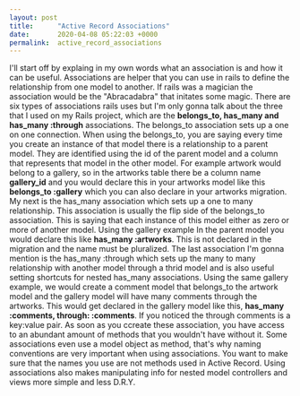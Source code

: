```yaml
---
layout: post
title:      "Active Record Associations"
date:       2020-04-08 05:22:03 +0000
permalink:  active_record_associations
---
```



I'll start off by explaing in my own words what an association is and how it can be useful.  Associations are helper that you can use in rails to define the relationship from one model to another. If rails was a magician the association would be the "Abracadabra" that initates some magic.  There are six types of associations rails uses but I'm only gonna talk about the three that I used on my Rails project, which are the **belongs_to, has_many and has_many :through** associations.  The belongs_to association sets up a one on one connection. When using the belongs_to, you are saying every time you create an instance of that model there is a relationship to a parent model. They are identified using the id of the parent model and a column that represents that model in the other model.  For example artwork would belong to a gallery, so in the artworks table there be a column name **gallery_id** and you would declare this in your artworks model like this **belongs_to :gallery** which you can also declare in your artworks migration. My next is the has_many association which sets up a one to many relationship. This association is usually the flip side of the belongs_to association.  This is saying that  each instance of this model either as zero or more of another model. Using the gallery example In the parent model you would declare this like **has_many :artworks**. This is not declared in the migration and the name must be pluralized. The last association I'm gonna mention is the has_many :through which sets up the many to many relationship with another model through a thrid model and is also useful setting shortcuts for nested has_many associations.  Using the same gallery example, we would create a comment model that belongs_to the artwork model and the gallery model will have many comments through the artworks. This would get declared in the gallery model like this, **has_many :comments, through: :comments**. If you noticed the through comments is a key:value pair. As soon as you ccreate these association, you have access to an abundant amount of methods that you wouldn't have without it.  Some associations even use a model object as method, that's why naming conventions are very important when using associations.  You want to make sure that the names you use are not methods used in Active Record. Using associations also makes manipulating info for nested model controllers and views more simple and less D.R.Y.
